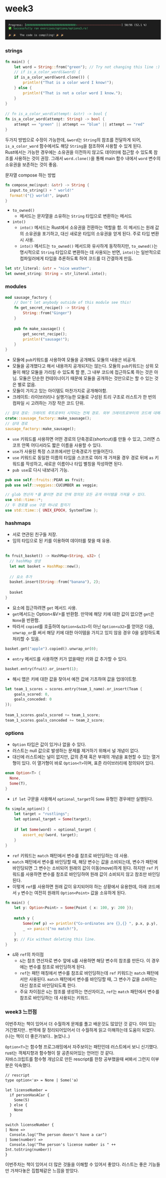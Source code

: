 # week3

![alt text](./image/image.png)

### strings

```rust
fn main() {
    let word = String::from("green"); // Try not changing this line :)
    // if is_a_color_word(&word) {
    if is_a_color_word(word.clone()) {
        println!("That is a color word I know!");
    } else {
        println!("That is not a color word I know.");
    }
}

// fn is_a_color_word(attempt: &str) -> bool {
fn is_a_color_word(attempt: String) -> bool {
    attempt == "green" || attempt == "blue" || attempt == "red"
}
```

두가지 방법으로 수정이 가능한데, `&word`는 `String`의 참조를 전달하게 되어, `is_a_color_word` 함수에서도 해당 `String`을 참조하여 사용할 수 있게 된다.   
Rust에서는 가능한 경우에는 소유권을 이전하지 않고도 데이터에 접근할 수 있도록 참조를 사용하는 것이 권장. 그래서 `word.clone()`을 통해 main 함수 내에서 `word` 변수의 소유권을 보존하는 것이 좋음.   

문자열 compose 하는 방법

```rust
fn compose_me(input: &str) -> String {
  input.to_string() + " world!"
  format!("{} world!", input)
}
```

- `to_owned()`
  - 메서드는 문자열을 소유하는 `String` 타입으로 변환하는 메서드
- `into()`
  - `into()` 메서드는 Rust에서 소유권을 전환하는 역할을 함. 이 메서드는 원래 값의 소유권을 포기하고, 대신 새로운 타입의 소유권을 얻게 된다. 주로 타입 변환시 사용.
  - `into()` 메서드는 `to_owned()` 메서드와 유사하게 동작하지만, `to_owned()`는 명시적으로 `String` 타입으로 변환하는 데 사용되는 반면, `into()`는 일반적으로 컴파일러에게 타입을 추론하도록 하여 코드를 더 간결하게 만듬.

```rust
let str_literal: &str = "nice weather";
let owned_string: String = str_literal.into();
```

### modules
```rust
mod sausage_factory {
    // Don't let anybody outside of this module see this!
    fn get_secret_recipe() -> String {
        String::from("Ginger")
    }

    pub fn make_sausage() {
        get_secret_recipe();
        println!("sausage!");
    }
}
```

- 모듈에 `pub`키워드를 사용하여 모듈을 공개해도 모듈의 내용은 비공개.
- 모듈을 공개했다고 해서 내용까지 공개되지는 않는다. 모듈의 `pub`키워드는 상위 모듈이 해당 모듈을 가리킬 수 있도록 할 뿐, 그 내부 코드에 접근하도록 하는 것은 아님. 모듈은 단순한 컨테이너이기 때문에 모듈을 공개하는 것만으로는 할 수 있는 것은 별로 없음.
- 모듈이 가지고 있는 아이템도 마찬가지로 공개해야함.
- 크레이트: 라이브러리나 실행가능한 모듈로 구성된 트리 구조로 러스트가 한 번의 컴파일 시 고려하는 가장 작은 코드 단위.

```rust
// 절대 경로: 크레이트 루트로부터 시작되는 전체 경로. 외부 크레이트로부터의 코드에 대해서는 해당 크레이트 이름으로 절대 경로가 시작되고 현재의 크레이트로부터의 코드에 대해서는 crate리터럴로부터 시작된다.
crate::sausage_factory::make_sausage();
// 상대 경로
sausage_factory::make_sausage();
```

- `use` 키워드를 사용하면 어떤 경로의 단축경로(shortcut)를 만들 수 있고, 그러면 스코프 안쪽 어디서라도 짧은 이름을 사용할 수 있다. 
- `use`가 사용된 특정 스코프에서만 단축경로가 만들어진다.
- `use` 키워드로 동일한 이름의 타입을 스코프로 여러 개 가져올 경우 경로 뒤에 `as` 키워드를 작성하고, 새로운 이름이나 타입 별칭을 작성하면 된다.
- `pub use`로 다시 내보내기 가능.

```rust
pub use self::fruits::PEAR as fruit;
pub use self::veggies::CUCUMBER as veggie;
```

```rust
// glob 연산자 *를 붙이면 경로 안에 정의된 모든 공개 아이템을 가져올 수 있다. 
use std::time::*;
// 두 경로를 use 구문 하나로 합치기
use std::time::{ UNIX_EPOCH, SystemTime };
```

### hashmaps
- 서로 연관된 친구들 저장.
- 임의 타입으로 된 키를 이용하여 데이터를 찾을 때 유용.

```rust

fn fruit_basket() -> HashMap<String, u32> {
  // hashMap 생셩
  let mut basket = HashMap::new();

  // 요소 추가
  basket.insert(String::from("banana"), 2);

  basket
}
```

- 요소에 접근하려면 `get` 메서드 사용.
- `get`메서드는 Option<&V>를 반환함. 만약에 해당 키에 대한 값이 없으면 `get`은 `None`을 반환함.
- 따라서 `copied`를 호출하여 `Option<&u32>`이 아닌 `Option<u32>`를 얻어온 다음, `unwrap_or`를 써서 해당 키에 대한 아이템을 가지고 있지 않응 경우 0을 설정하도록 처리할 수 있음.

```rust
basket.get("apple").copied().unwrap_or(0);
```

- `entry` 메서드를 사용하면 키가 없을때만 키와 값 추가할 수 있다.

```rust
basket.entry(fruit).or_insert(1);
```

- 해시 맵은 키에 대한 값을 찾아서 예전 값에 기초하여 값을 업데이트함.

```rust
let team_1_scores = scores.entry(team_1_name).or_insert(Team {
    goals_scored: 0,
    goals_conceded: 0
});

team_1_scores.goals_scored += team_1_score;
team_1_scores.goals_conceded += team_2_score;
```

### options
- `Option` 타입은 값이 있거나 없을 수 있다.
- 러스트는 null 값으로 발생하는 문제를 제거하기 위해서 널 개념이 없다.
- 대신에 러스트에는 널이 없지만, 값의 존재 혹은 부재의 개념을 표현할 수 있는 열거형이 있다. 이 열거형이 바로 `Option<T>`이며, 표준 라이브러리에 정의되어 있다.

```rust
enum Option<T> {
  None,
  Some(T),
}
```

- `if let` 구문을 사용해서 `optional_target`이 `Some` 유형인 경우에만 실행된다.

```rust
fn simple_option() {
    let target = "rustlings";
    let optional_target = Some(target);

    if let Some(word) = optional_target {
        assert_eq!(word, target);
    }
}
```

- `ref` 키워드는 `match` 패턴에서 변수를 참조로 바인딩하는 데 사용.
- `match` 패턴에서 변수를 바인딩할 때, 해당 변수는 값을 소비되는데, 변수가 패턴에 바인딩되면 그 변수는 소비되어 원래의 값이 이동(move)하게 된다. 하지만 `ref` 키워드를 사용하면 변수를 참조로 바인딩하여 원래 값이 소비되지 않고 참조만 바인딩된다.
- 이렇게 `ref`를 사용하면 원래 값이 유지되어야 하는 상황에서 유용한데, 아래 코드에서 `y` 변수는 여전히 원래의 `Option<Point>` 값을 소유하게 된다.

```rust
fn main() {
    let y: Option<Point> = Some(Point { x: 100, y: 200 });

    match y {
        Some(ref p) => println!("Co-ordinates are {},{} ", p.x, p.y),
        _ => panic!("no match!"),
    }
    y; // Fix without deleting this line.
}
```

- `&`와 `ref`의 차이점
  - `&`는 참조 연산자로 변수 앞에 `&`를 사용하면 해당 변수의 참조를 만든다. 이 경우에는 변수를 참조로 바인딩하게 된다.
  - `ref`는 패턴 매칭에서 변수를 참조로 바인딩하는데 `ref` 키워드는 `match` 패턴에서만 사용된다. `match` 패턴에서 변수를 바인딩할 때, 그 변수가 값을 소비하는 대신 참조로 바인딩되도록 한다.
  - 주요 차이점은 `&`는 참조를 생성하는 연산자이고, `ref`는 `match` 패턴에서 변수를 참조로 바인딩하는 데 사용되는 키워드.

### week3 느낀점
이번주차는 책이 있어서 더 수월하게 문제를 풀고 배운것도 많았던 것 같다. 이미 있는 거긴했지만.. 번역에 잘 정리되어있어서 더 수월하게 읽고 이해하는데 도움이 되었다. (나는 책이 더 좋은가보다.. 늙었나..)   

`Option<T>`는 함수형 프로그래밍에서 자주보이는 패턴인데 러스트에서 보니 신기했다. rust는 객체지향과 함수형이 잘 공존되어있는 언어인 것 같다.   
자바스크립트를 함수형 개넘으로 만든 rescript를 한창 공부했을때 써봐서 그런지 이부분은  익숙했다.

```rescript
// rescript
type option<'a> = None | Some('a)

let licenseNumber =
  if personHasACar {
    Some(5)
  } else {
    None
  }

switch licenseNumber {
| None =>
  Console.log("The person doesn't have a car")
| Some(number) =>
  Console.log("The person's license number is " ++ Int.toString(number))
}
```

이번주차는 책이 있어서 더 많은 것들을 이해할 수 있어서 좋았다. 러스트는 좋은 기능들만 가져다놓은 집합체같은 느낌을 받았다.
